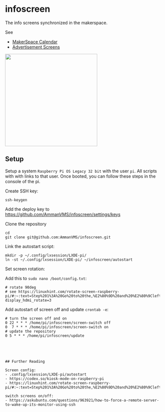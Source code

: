# infoscreen

The info screens synchronized in the makerspace.

See
- [MakerSpace Calendar](https://ammanvalley.foss.wales/t/calendar-for-the-makerspace/233)
- [Advertisement Screens](https://ammanvalley.foss.wales/t/advertisement-screens-of-events/86)

<img src="https://user-images.githubusercontent.com/564768/215332306-38d6bc3f-1a7d-4229-8568-2e8973433728.jpg" height="300px">

## Setup

Setup a system `Raspberry Pi OS Legacy 32 bit` with the user `pi`. All scripts with with links to that user. Once booted, you can follow these steps in the console of the pi.

Create SSH key:

```
ssh-keygen
```

Add the deploy key to https://github.com/AmmanVMS/infoscreen/settings/keys

Clone the repository

```
cd
git clone git@github.com:AmmanVMS/infoscreen.git
```

Link the autostart script:

```
mkdir -p ~/.config/lxsession/LXDE-pi/
ln -st ~/.config/lxsession/LXDE-pi/ ~/infoscreen/autostart
```
Set screen rotation:

Add this to `sudo nano /boot/config.txt`:

```
# rotate 90deg
# see https://linuxhint.com/rotate-screen-raspberry-pi/#:~:text=Step%201%3A%20Go%20to%20the,%E2%80%9D%20and%20%E2%80%9Cleft%E2%80%9D%20options.
display_hdmi_rotate=3
```

Add autostart of screen off and update `crontab -e`:

```
# turn the screen off and on
0 22 * * * /home/pi/infoscreen/screen-switch off
0  7 * * * /home/pi/infoscreen/screen-switch on
# update the repository
0 5 * * * /home/pi/infoscreen/update





## Further Reading

Screen config:
- .config/lxsession/LXDE-pi/autostart
- https://codex.so/kiosk-mode-on-raspberry-pi	
- https://linuxhint.com/rotate-screen-raspberry-pi/#:~:text=Step%201%3A%20Go%20to%20the,%E2%80%9D%20and%20%E2%80%9Cleft%E2%80%9D%20options.

switch screens on/off:
- https://askubuntu.com/questions/963921/how-to-force-a-remote-server-to-wake-up-its-monitor-using-ssh


